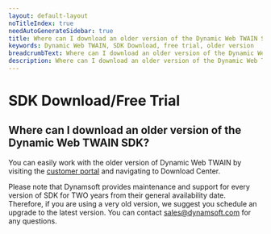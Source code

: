 ```yaml
---
layout: default-layout
noTitleIndex: true
needAutoGenerateSidebar: true
title: Where can I download an older version of the Dynamic Web TWAIN SDK?
keywords: Dynamic Web TWAIN, SDK Download, free trial, older version
breadcrumbText: Where can I download an older version of the Dynamic Web TWAIN SDK?
description: Where can I download an older version of the Dynamic Web TWAIN SDK?
---
```


# SDK Download/Free Trial

## Where can I download an older version of the Dynamic Web TWAIN SDK?

You can easily work with the older version of Dynamic Web TWAIN by visiting the <a href="https://www.dynamsoft.com/customer/download" target="_blank">customer portal</a> and navigating to Download Center.

Please note that Dynamsoft provides maintenance and support for every version of SDK for TWO years from their general availability date. Therefore, if you are using a very old version, we suggest you schedule an upgrade to the latest version. You can contact <a href="mailto:sales@dynamsoft.com">sales@dynamsoft.com</a> for any questions.
